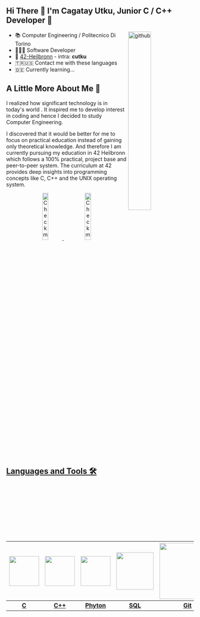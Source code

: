 ## Hi There 👋 I'm Cagatay Utku, Junior C / C++ Developer 🚀

<img width="35%" align="right" alt="github" src="https://rishavanand.github.io/static/images/greetings.gif"/>

- 📚&nbsp;Computer Engineering / Politecnico Di Torino
- 👩🏻‍💻&nbsp;Software Developer
- 🐣&nbsp;<a target="_blank" href="https://www.42heilbronn.de/en/">42-Heilbronn</a> - intra: <b>cutku</b>
- 🇹🇷🇺🇸 Contact me with these languages
- 🇩🇪 Currently learning...

## A Little More About Me 💬

I realized how significant technology is in today's world . It inspired me to develop interest in coding and hence I decided to study Computer Engineering. 

I discovered that it would be better for me to focus on practical education instead of gaining only theoretical knowledge. And therefore I am currently pursuing my education in 42 Heilbronn which follows a 100% practical, project base and peer-to-peer system. The curriculum at 42 provides deep insights into programming concepts like C, C++ and the UNIX operating system.

<p align="center">
  <a href="https://leetcode.com/CagatayUtku/" target="_blank">
    <img width="18%" alt="Check my Leetcode" src="https://user-images.githubusercontent.com/118751159/216605771-e367d820-53bf-44dd-960d-474430cadcca.png"/>
  </a>
 &nbsp;&nbsp;&nbsp;&nbsp;
  <a href="https://www.linkedin.com/in/cagatay-utku/" target="_blank">
      <img width="18%" alt="Check my Linkedin" src="https://user-images.githubusercontent.com/118751159/216603615-c221cd5b-b707-4c5c-9cff-1dc2430a60d2.png"/>
 
</p>

## Languages and Tools 🛠️<br />
|<img style="width: 80px" src="https://upload.wikimedia.org/wikipedia/commons/thumb/1/18/C_Programming_Language.svg/1200px-C_Programming_Language.svg.png"> |<img style="width: 80px" src="https://user-images.githubusercontent.com/81783752/216672005-ea991e98-9dd0-41ea-8e3d-bea87752775a.png"> |<img style="width: 80px" src="https://user-images.githubusercontent.com/118751159/216626822-f92e5839-41a3-4aec-987c-f4ec39b3d1f7.png">| <img style="width: 100px" src="https://media1.giphy.com/media/EK5nB6wQKKN86j7GWx/giphy.gif?cid=790b76113fd65a9386daf6b2bd86487884627fdfdf1a597a&rid=giphy.gif&ct=s">| <img style="width: 150px" src="https://media.giphy.com/media/kH1DBkPNyZPOk0BxrM/giphy.gif"> |<img style="width: 90px" src="https://upload.wikimedia.org/wikipedia/commons/thumb/4/4b/Bash_Logo_Colored.svg/1200px-Bash_Logo_Colored.svg.png"> |
|:-:|:-:|:-:|:-:|:-:|:-:|
|<b>C</b>|<b>C++</b>|<b>Phyton</b>|<b>SQL</b>|<b>Git</b>|<b>Bash</b>|
